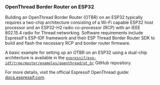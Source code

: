 ### OpenThread Border Router on ESP32

Building an OpenThread Border Router (OTBR) on an ESP32 typically requires a two-chip architecture consisting of a Wi-Fi capable ESP32 host processor and an ESP32-H2 radio co-processor (RCP) with an IEEE 802.15.4 radio for Thread networking. Software requirements include Espressif's ESP-IDF framework and their ESP Thread Border Router SDK to build and flash the necessary RCP and border router firmware.  
  
A basic example for setting up an OTBR on an ESP32 using a dual-chip architecture is available in the [`espressif/esp-idf/tree/master/examples/openthread/ot_br`](https://github.com/espressif/esp-idf/tree/master/examples/openthread/ot_br) GitHub repository.  
  
For more details, visit the official Espressif OpenThread guide: [docs.espressif.com](https://docs.espressif.com/projects/esp-idf/en/stable/esp32/api-guides/openthread.html).

